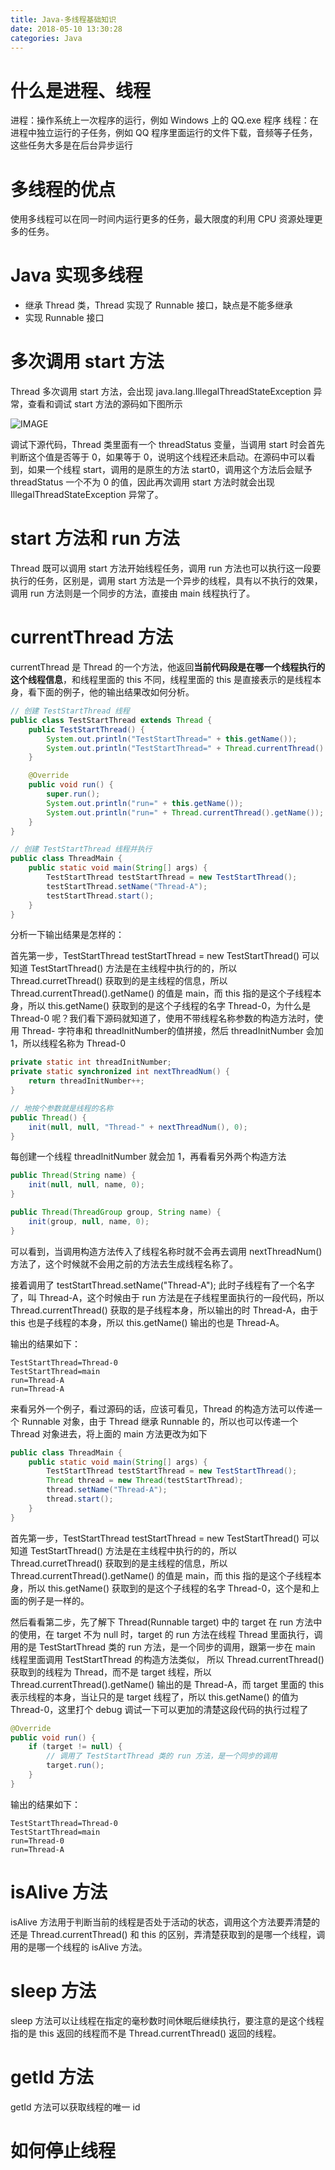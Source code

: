 ```yaml
---
title: Java-多线程基础知识
date: 2018-05-10 13:30:28
categories: Java
---
```


# 什么是进程、线程

进程：操作系统上一次程序的运行，例如 Windows 上的 QQ.exe 程序
线程：在进程中独立运行的子任务，例如 QQ 程序里面运行的文件下载，音频等子任务，这些任务大多是在后台异步运行

# 多线程的优点

使用多线程可以在同一时间内运行更多的任务，最大限度的利用 CPU 资源处理更多的任务。

# Java 实现多线程

- 继承 Thread 类，Thread 实现了 Runnable 接口，缺点是不能多继承
- 实现 Runnable 接口

<!-- more -->

# 多次调用 start 方法

Thread 多次调用 start 方法，会出现 java.lang.IllegalThreadStateException 异常，查看和调试 start 方法的源码如下图所示

![IMAGE](Java-多线程基础知识/20180510134836.png)

调试下源代码，Thread 类里面有一个 threadStatus 变量，当调用 start 时会首先判断这个值是否等于 0，如果等于 0，说明这个线程还未启动。在源码中可以看到，如果一个线程 start，调用的是原生的方法 start0，调用这个方法后会赋予 threadStatus 一个不为 0 的值，因此再次调用 start 方法时就会出现 IllegalThreadStateException 异常了。

# start 方法和 run 方法

Thread 既可以调用 start 方法开始线程任务，调用 run 方法也可以执行这一段要执行的任务，区别是，调用 start 方法是一个异步的线程，具有以不执行的效果，调用 run 方法则是一个同步的方法，直接由 main 线程执行了。

# currentThread 方法

currentThread 是 Thread 的一个方法，他返回**当前代码段是在哪一个线程执行的这个线程信息**，和线程里面的 this 不同，线程里面的 this 是直接表示的是线程本身，看下面的例子，他的输出结果改如何分析。

```java
// 创建 TestStartThread 线程
public class TestStartThread extends Thread {
    public TestStartThread() {
        System.out.println("TestStartThread=" + this.getName());
        System.out.println("TestStartThread=" + Thread.currentThread().getName());
    }

    @Override
    public void run() {
        super.run();
        System.out.println("run=" + this.getName());
        System.out.println("run=" + Thread.currentThread().getName());
    }
}

// 创建 TestStartThread 线程并执行
public class ThreadMain {
    public static void main(String[] args) {
        TestStartThread testStartThread = new TestStartThread();
        testStartThread.setName("Thread-A");
        testStartThread.start();
    }
}
```

分析一下输出结果是怎样的：

首先第一步，TestStartThread testStartThread = new TestStartThread() 可以知道 TestStartThread() 方法是在主线程中执行的的，所以 Thread.curretThread() 获取到的是主线程的信息，所以 Thread.currentThread().getName() 的值是 main，而 this 指的是这个子线程本身，所以 this.getName() 获取到的是这个子线程的名字 Thread-0，为什么是 Thread-0 呢？我们看下源码就知道了，使用不带线程名称参数的构造方法时，使用 Thread- 字符串和 threadInitNumber的值拼接，然后 threadInitNumber 会加 1，所以线程名称为 Thread-0

``` java
private static int threadInitNumber;
private static synchronized int nextThreadNum() {
    return threadInitNumber++;
}

// 地按个参数就是线程的名称
public Thread() {
    init(null, null, "Thread-" + nextThreadNum(), 0);
}
```

每创建一个线程 threadInitNumber 就会加 1，再看看另外两个构造方法

```java
public Thread(String name) {
    init(null, null, name, 0);
}

public Thread(ThreadGroup group, String name) {
    init(group, null, name, 0);
}
```

可以看到，当调用构造方法传入了线程名称时就不会再去调用 nextThreadNum() 方法了，这个时候就不会用之前的方法去生成线程名称了。

接着调用了 testStartThread.setName("Thread-A"); 此时子线程有了一个名字了，叫 Thread-A，这个时候由于 run 方法是在子线程里面执行的一段代码，所以 Thread.currentThread() 获取的是子线程本身，所以输出的时 Thread-A，由于 this 也是子线程的本身，所以 this.getName() 输出的也是 Thread-A。

输出的结果如下：

```text
TestStartThread=Thread-0
TestStartThread=main
run=Thread-A
run=Thread-A
```

来看另外一个例子，看过源码的话，应该可看见，Thread 的构造方法可以传递一个 Runnable 对象，由于 Thread 继承 Runnable 的，所以也可以传递一个 Thread 对象进去，将上面的 main 方法更改为如下

```java
public class ThreadMain {
    public static void main(String[] args) {
        TestStartThread testStartThread = new TestStartThread();
        Thread thread = new Thread(testStartThread);
        thread.setName("Thread-A");
        thread.start();
    }
}
```

首先第一步，TestStartThread testStartThread = new TestStartThread() 可以知道 TestStartThread() 方法是在主线程中执行的的，所以 Thread.curretThread() 获取到的是主线程的信息，所以 Thread.currentThread().getName() 的值是 main，而 this 指的是这个子线程本身，所以 this.getName() 获取到的是这个子线程的名字 Thread-0，这个是和上面的例子是一样的。

然后看看第二步，先了解下 Thread(Runnable target) 中的 target 在 run 方法中的使用，在 target 不为 null 时，target 的 run 方法在线程 Thread 里面执行，调用的是 TestStartThread 类的 run 方法，是一个同步的调用，跟第一步在 main 线程里面调用 TestStartThread 的构造方法类似， 所以 Thread.currentThread() 获取到的线程为 Thread，而不是 target 线程，所以 Thread.currentThread().getName() 输出的是 Thread-A，而 target 里面的 this 表示线程的本身，当让只的是 target 线程了，所以 this.getName() 的值为 Thread-0，这里打个 debug 调试一下可以更加的清楚这段代码的执行过程了

```java
@Override
public void run() {
    if (target != null) {
        // 调用了 TestStartThread 类的 run 方法，是一个同步的调用
        target.run();
    }
}
```

输出的结果如下：

```text
TestStartThread=Thread-0
TestStartThread=main
run=Thread-0
run=Thread-A
```

# isAlive 方法

isAlive 方法用于判断当前的线程是否处于活动的状态，调用这个方法要弄清楚的还是 Thread.currentThread() 和 this 的区别，弄清楚获取到的是哪一个线程，调用的是哪一个线程的 isAlive 方法。

# sleep 方法

sleep 方法可以让线程在指定的毫秒数时间休眠后继续执行，要注意的是这个线程指的是 this 返回的线程而不是 Thread.currentThread() 返回的线程。

# getId 方法

getId 方法可以获取线程的唯一 id

# 如何停止线程
